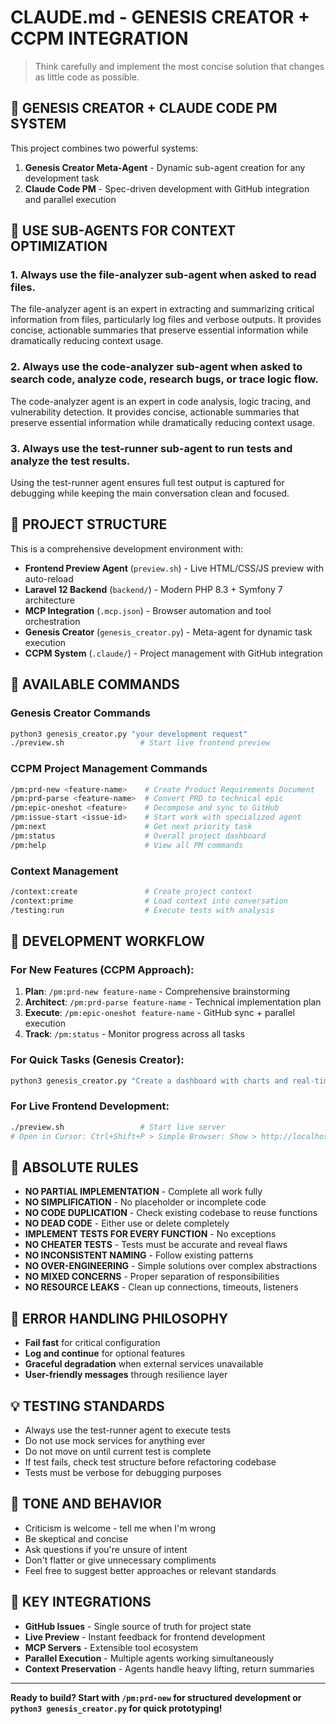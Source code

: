 # CLAUDE.md - GENESIS CREATOR + CCPM INTEGRATION

> Think carefully and implement the most concise solution that changes as little code as possible.

## 🚀 GENESIS CREATOR + CLAUDE CODE PM SYSTEM

This project combines two powerful systems:
1. **Genesis Creator Meta-Agent** - Dynamic sub-agent creation for any development task
2. **Claude Code PM** - Spec-driven development with GitHub integration and parallel execution

## 🧠 USE SUB-AGENTS FOR CONTEXT OPTIMIZATION

### 1. Always use the file-analyzer sub-agent when asked to read files.
The file-analyzer agent is an expert in extracting and summarizing critical information from files, particularly log files and verbose outputs. It provides concise, actionable summaries that preserve essential information while dramatically reducing context usage.

### 2. Always use the code-analyzer sub-agent when asked to search code, analyze code, research bugs, or trace logic flow.
The code-analyzer agent is an expert in code analysis, logic tracing, and vulnerability detection. It provides concise, actionable summaries that preserve essential information while dramatically reducing context usage.

### 3. Always use the test-runner sub-agent to run tests and analyze the test results.
Using the test-runner agent ensures full test output is captured for debugging while keeping the main conversation clean and focused.

## 🎯 PROJECT STRUCTURE

This is a comprehensive development environment with:
- **Frontend Preview Agent** (`preview.sh`) - Live HTML/CSS/JS preview with auto-reload
- **Laravel 12 Backend** (`backend/`) - Modern PHP 8.3 + Symfony 7 architecture  
- **MCP Integration** (`.mcp.json`) - Browser automation and tool orchestration
- **Genesis Creator** (`genesis_creator.py`) - Meta-agent for dynamic task execution
- **CCPM System** (`.claude/`) - Project management with GitHub integration

## 🔧 AVAILABLE COMMANDS

### Genesis Creator Commands
```bash
python3 genesis_creator.py "your development request"
./preview.sh                 # Start live frontend preview
```

### CCPM Project Management Commands
```bash
/pm:prd-new <feature-name>    # Create Product Requirements Document
/pm:prd-parse <feature-name>  # Convert PRD to technical epic
/pm:epic-oneshot <feature>    # Decompose and sync to GitHub
/pm:issue-start <issue-id>    # Start work with specialized agent
/pm:next                      # Get next priority task
/pm:status                    # Overall project dashboard
/pm:help                      # View all PM commands
```

### Context Management
```bash
/context:create               # Create project context
/context:prime                # Load context into conversation
/testing:run                  # Execute tests with analysis
```

## 🚀 DEVELOPMENT WORKFLOW

### For New Features (CCPM Approach):
1. **Plan**: `/pm:prd-new feature-name` - Comprehensive brainstorming
2. **Architect**: `/pm:prd-parse feature-name` - Technical implementation plan  
3. **Execute**: `/pm:epic-oneshot feature-name` - GitHub sync + parallel execution
4. **Track**: `/pm:status` - Monitor progress across all tasks

### For Quick Tasks (Genesis Creator):
```bash
python3 genesis_creator.py "Create a dashboard with charts and real-time data"
```

### For Live Frontend Development:
```bash
./preview.sh                 # Start live server
# Open in Cursor: Ctrl+Shift+P > Simple Browser: Show > http://localhost:5500
```

## 🎯 ABSOLUTE RULES

- **NO PARTIAL IMPLEMENTATION** - Complete all work fully
- **NO SIMPLIFICATION** - No placeholder or incomplete code
- **NO CODE DUPLICATION** - Check existing codebase to reuse functions
- **NO DEAD CODE** - Either use or delete completely
- **IMPLEMENT TESTS FOR EVERY FUNCTION** - No exceptions
- **NO CHEATER TESTS** - Tests must be accurate and reveal flaws
- **NO INCONSISTENT NAMING** - Follow existing patterns
- **NO OVER-ENGINEERING** - Simple solutions over complex abstractions
- **NO MIXED CONCERNS** - Proper separation of responsibilities
- **NO RESOURCE LEAKS** - Clean up connections, timeouts, listeners

## 🔄 ERROR HANDLING PHILOSOPHY

- **Fail fast** for critical configuration
- **Log and continue** for optional features  
- **Graceful degradation** when external services unavailable
- **User-friendly messages** through resilience layer

## 💡 TESTING STANDARDS

- Always use the test-runner agent to execute tests
- Do not use mock services for anything ever
- Do not move on until current test is complete
- If test fails, check test structure before refactoring codebase
- Tests must be verbose for debugging purposes

## 🎨 TONE AND BEHAVIOR

- Criticism is welcome - tell me when I'm wrong
- Be skeptical and concise
- Ask questions if you're unsure of intent
- Don't flatter or give unnecessary compliments
- Feel free to suggest better approaches or relevant standards

## 🔗 KEY INTEGRATIONS

- **GitHub Issues** - Single source of truth for project state
- **Live Preview** - Instant feedback for frontend development
- **MCP Servers** - Extensible tool ecosystem
- **Parallel Execution** - Multiple agents working simultaneously
- **Context Preservation** - Agents handle heavy lifting, return summaries

---

**Ready to build? Start with `/pm:prd-new` for structured development or `python3 genesis_creator.py` for quick prototyping!**